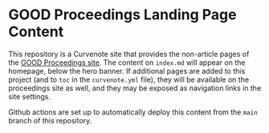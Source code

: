 # GOOD Proceedings Landing Page Content

This repository is a Curvenote site that provides the non-article pages of the [GOOD Proceedings site](https://good-proceedings.curve.space). The content on `index.md` will appear on the homepage, below the hero banner. If additional pages are added to this project (and to `toc` in the `curvenote.yml` file), they will be available on the proceedings site as well, and they may be exposed as navigation links in the site settings.

Github actions are set up to automatically deploy this content from the `main` branch of this repository.